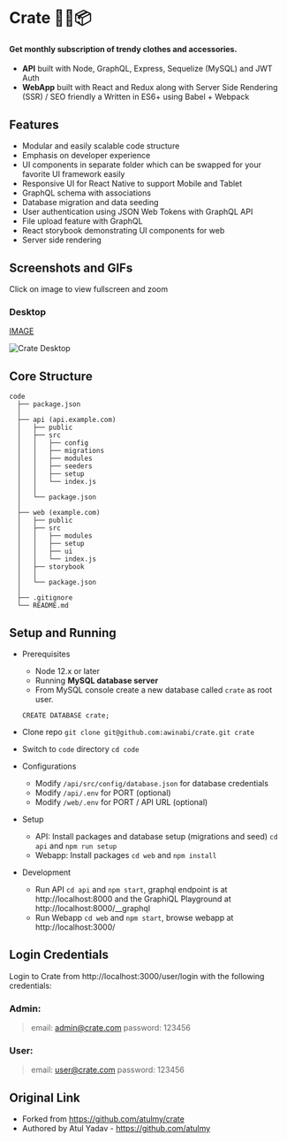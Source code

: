 # Crate 👕👖📦

#### Get monthly subscription of trendy clothes and accessories.

- **API** built with Node, GraphQL, Express, Sequelize (MySQL) and JWT Auth
- **WebApp** built with React and Redux along with Server Side Rendering (SSR) / SEO friendly
a Written in ES6+ using Babel + Webpack

## Features

- Modular and easily scalable code structure
- Emphasis on developer experience
- UI components in separate folder which can be swapped for your favorite UI framework easily
- Responsive UI for React Native to support Mobile and Tablet
- GraphQL schema with associations
- Database migration and data seeding
- User authentication using JSON Web Tokens with GraphQL API
- File upload feature with GraphQL
- React storybook demonstrating UI components for web
- Server side rendering

## Screenshots and GIFs

Click on image to view fullscreen and zoom

### Desktop

[IMAGE](https://github.com/atulmy/atulmy.github.io/blob/master/images/crate/desktop-all-with-link.png)

![Crate Desktop](https://raw.githubusercontent.com/atulmy/atulmy.github.io/master/images/crate/desktop-all-with-link.png)

## Core Structure

    code
      ├── package.json
      │
      ├── api (api.example.com)
      │   ├── public
      │   ├── src
      │   │   ├── config
      │   │   ├── migrations
      │   │   ├── modules
      │   │   ├── seeders
      │   │   ├── setup
      │   │   └── index.js
      │   │
      │   └── package.json
      │
      ├── web (example.com)
      │   ├── public
      │   ├── src
      │   │   ├── modules
      │   │   ├── setup
      │   │   ├── ui
      │   │   └── index.js
      │   ├── storybook
      │   │
      │   └── package.json
      │
      ├── .gitignore
      └── README.md

## Setup and Running

- Prerequisites

  - Node 12.x or later
  - Running **MySQL database server**
  - From MySQL console create a new database called `crate` as root user.

  ```
  CREATE DATABASE crate;
  ```

- Clone repo `git clone git@github.com:awinabi/crate.git crate`

- Switch to `code` directory `cd code`

- Configurations

  - Modify `/api/src/config/database.json` for database credentials
  - Modify `/api/.env` for PORT (optional)
  - Modify `/web/.env` for PORT / API URL (optional)

- Setup

  - API: Install packages and database setup (migrations and seed) `cd api` and `npm run setup`
  - Webapp: Install packages `cd web` and `npm install`

- Development
  - Run API `cd api` and `npm start`, graphql endpoint is at http://localhost:8000 and the GraphiQL Playground at http://localhost:8000/__graphql
  - Run Webapp `cd web` and `npm start`, browse webapp at http://localhost:3000/

## Login Credentials

Login to Crate from http://localhost:3000/user/login with the following credentials:

### Admin:

> email: admin@crate.com
> password: 123456

### User:

> email: user@crate.com
> password: 123456

## Original Link

- Forked from https://github.com/atulmy/crate
- Authored by Atul Yadav - https://github.com/atulmy
